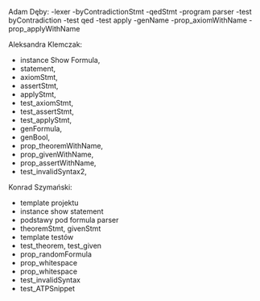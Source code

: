 Adam Dęby:
-lexer
-byContradictionStmt
-qedStmt
-program parser
-test byContradiction
-test qed
-test apply
-genName
-prop_axiomWithName
-prop_applyWithName

Aleksandra Klemczak:
- instance Show Formula,
- statement,
- axiomStmt,
- assertStmt,
- applyStmt,
- test_axiomStmt,
- test_assertStmt,
- test_applyStmt,
- genFormula,
- genBool,
- prop_theoremWithName,
- prop_givenWithName,
- prop_assertWithName,
- test_invalidSyntax2,

Konrad Szymański:
- template projektu
- instance show statement
- podstawy pod formula parser
- theoremStmt, givenStmt
- template testów
- test_theorem, test_given
- prop_randomFormula
- prop_whitespace
-  prop_whitespace
-  test_invalidSyntax
-  test_ATPSnippet
